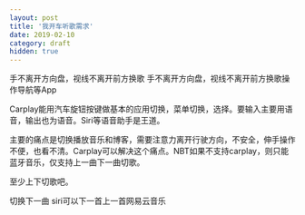```yaml
---
layout: post
title: '我开车听歌需求'
date: 2019-02-10
category: draft
hidden: true
---
```


手不离开方向盘，视线不离开前方换歌
手不离开方向盘，视线不离开前方换歌操作导航等App

Carplay能用汽车旋钮按键做基本的应用切换，菜单切换，选择。要输入主要用语音，输出也为语音。Siri等语音助手是王道。

主要的痛点是切换播放音乐和博客，需要注意力离开行驶方向，不安全，伸手操作不便，也看不清。Carplay可以解决这个痛点。NBT如果不支持carplay，则只能蓝牙音乐，仅支持上一曲下一曲切歌。

至少上下切歌吧。


切换下一曲 siri可以下一首上一首网易云音乐


